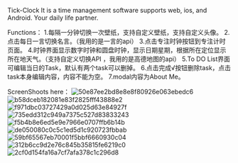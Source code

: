 Tick-Clock 
It is a time management software supports web, ios, and Android.
Your daily life partner.

Functions：
1.每隔一分钟切换一次壁纸，支持自定义壁纸，支持自定义头像。
2.点击每日一言切换名言。（我用的是一言的api）
3.点击专注时钟按钮到专注计时页面。
4.时钟界面显示数字时钟和圆盘时钟，显示日期星期，根据所在定位显示所在地天气。（支持自定义切换API ，我用的是高德地图的api）
5.To DO List界面可编辑当日的Task，默认有两个task可以删掉。
6.点击完成√按钮删除task，点击task本身编辑内容，内容不能为空。
7.modal内容为About Me。


ScreenShoots here：
![50e87ee2bd8e8e8f80926e063ebedc6](https://github.com/user-attachments/assets/6518dfb5-2414-46d6-aecb-55756ab0a166)
![b58dceb182081e83f2825fff43888e2](https://github.com/user-attachments/assets/e87d1a40-5c3b-4a47-b96a-158a3d64be83)
![f971dbc03727429a0d025d63e84927f](https://github.com/user-attachments/assets/ca5f70a1-2aee-49e7-a5df-5ddc0ebbada6)
![735edd312c949a7375c527d83833243](https://github.com/user-attachments/assets/d7934583-1177-45f9-8b5c-f916c598baca)
![f5b4b8e6ed5e9e7966e0707ffb6b14b](https://github.com/user-attachments/assets/b4f13040-c4cd-4bb6-84e7-982267914854)
![de050080c0c5c1ed5d1c920723fbbab](https://github.com/user-attachments/assets/2d016e46-62f3-461a-a9a6-8d6420d8f819)
![59bf65567eb70001f5bbf6660930c04](https://github.com/user-attachments/assets/83ac87da-5869-4a4d-a7ae-6c704c96219f)
![312b6cc9d2e76c845b35815fe6219c0](https://github.com/user-attachments/assets/e11c9b51-d3d9-41c7-856a-ad016cdc5aed)
![2cf0d154fa16a7cf7afa378c1c296d8](https://github.com/user-attachments/assets/218ed5e4-ee7b-4667-a6fd-f8eb7d3eea80)

